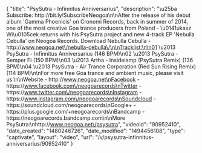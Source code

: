 {
    "title": "PsySutra - Infinnitus Anniversarius",
    "description": "\u25ba Subscribe: http:\/\/bit.ly\/SubscribeNeogoa\n\nAfter the release of his debut album 'Gamma Phoenicis' on Cronomi Records, back in summer of 2014, one of the most creative Goa trance producers from Poland - \u0141ukasz Wi\u0105cek returns with his PsySutra project and new 4-track EP 'Nebulla Cebulla' on Neogoa Records.  Download Nebulla Cebulla - http:\/\/www.neogoa.net\/nebulla-cebulla\/\n\nTracklist:\n\n01 \u2013 PsySutra - Infinnitus Anniversarius (146 BPM)\n02 \u2013 PsySutra - Semper Fi (150 BPM)\n03 \u2013 Artha - Insidelamp (PsySutra Remix) (136 BPM)\n04 \u2013 PsySutra - Air Trance Corporation (Red Sun Rising Remix) (114 BPM)\n\nFor more free Goa trance and ambient music, please visit us:\n\nWebsite - http:\/\/www.neogoa.net\nFacebook - https:\/\/www.facebook.com\/neogoarecords\nTwitter - https:\/\/www.twitter.com\/neogoarecords\nInstagram - https:\/\/www.instagram.com\/neogoarecords\nSoundcloud - https:\/\/soundcloud.com\/neogoarecords\nGoogle+ - https:\/\/plus.google.com\/+neogoarecords\nBandcamp - https:\/\/neogoarecords.bandcamp.com\n\nMore PsySutra:\nhttp:\/\/www.neogoa.net\/psysutra",
    "videoid": "90952410",
    "date_created": "1480246726",
    "date_modified": "1494456108",
    "type": "captivate",
    "layout": "video",
    "url": "\/v\/psysutra-infinnitus-anniversarius\/90952410"
}